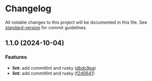 # Changelog

All notable changes to this project will be documented in this file. See [standard-version](https://github.com/conventional-changelog/standard-version) for commit guidelines.

## 1.1.0 (2024-10-04)


### Features

* **lint:** add commitlint and rusky ([dbdc9ea](https://github.com/HD220/project-wiz/commit/dbdc9eafbdc83999aa7b0a9624c46a9769c2b1eb))
* **lint:** add commitlint and rusky ([f2d0641](https://github.com/HD220/project-wiz/commit/f2d06416ad54908cc4ba01e64eb57edc05745aef))
